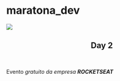 # maratona_dev
<img style="text-align:center;" src="https://rocketseat.com.br/static/images/maratonadev/logo.svg">
<h2 style="text-align:center;">Day 2</h2><br>
<p>Evento <i>gratuito</> da empresa <strong>ROCKETSEAT</strong></p>
